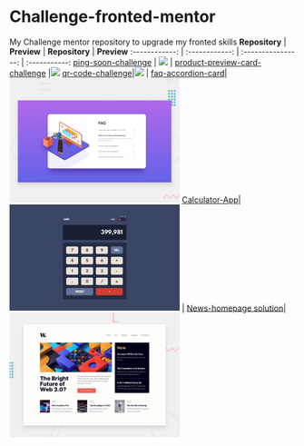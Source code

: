 # Challenge-fronted-mentor
My Challenge mentor repository to upgrade my fronted skills
**Repository**    |      **Preview** | **Repository** | **Preview**
:------------: | :------------: | :----------------: | :-----------:
<a href="https://github.com/mohamedelbachir/ping-soon-challenge">ping-soon-challenge</a> |  [<img src="https://user-images.githubusercontent.com/76158313/229285425-a7e664e1-1561-4de3-83ca-2cc796d4f15f.jpg" width="300" height="auto">](https://mohamedelbachir.github.io/ping-soon-challenge/) | <a href="https://github.com/mohamedelbachir/product-preview-card-challenge">product-preview-card-challenge</a> |[<img src="https://user-images.githubusercontent.com/76158313/229285837-69114306-d143-4bc5-8d61-b1e4ab56d059.jpg" width="300" height="auto">](https://mohamedelbachir.github.io/product-preview-card-challenge/) 
<a href="https://github.com/mohamedelbachir/qr-code-challenge">qr-code-challenge</a>|[<img src="https://user-images.githubusercontent.com/76158313/229286543-14450d74-50f6-4152-9359-3b2866fda63f.jpg" width="300" height="auto">](https://mohamedelbachir.github.io/qr-code-challenge/) | <a href="https://github.com/mohamedelbachir/faq-accordion-card">faq-accordion-card</a>|[<img src="https://github.com/mohamedelbachir/faq-accordion-card/blob/main/design/desktop-preview.jpg" width="300" height="auto">](https://mohamedelbachir.github.io/faq-accordion-card/) 
<a href="https://github.com/mohamedelbachir/CalculatorApp-solution">Calculator-App</a>|[<img src="https://github.com/mohamedelbachir/CalculatorApp-solution/blob/main/src/Design/desktop-design-theme-1.jpg" width="300" height="auto">](https://calculator-app-solution.vercel.app/) | <a href="https://github.com/mohamedelbachir/news-homepage-solution">News-homepage solution</a>|[<img src="https://github.com/mohamedelbachir/news-homepage-solution/blob/main/design/desktop-preview.jpg" width="300" height="auto">](https://mohamedelbachir.github.io/news-homepage-solution/)
